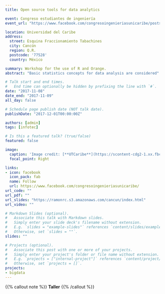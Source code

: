 ```yaml
---
title: Open source tools for data analytics

event: Congreso estudiantes de ingeniería
event_url: "https://www.facebook.com/congresoingenieriasunicaribe/posts/553050348359620"

location: Universidad del Caribe
address:
  street: Esquina Fraccionamiento Tabachines
  city: Cancún
  region: Q.R.
  postcode: '77528'
  country: México

summary: Workshop for the use of R and Orange.
abstract: "Basic statistics concepts for data analysis are considered"

# Talk start and end times.
#   End time can optionally be hidden by prefixing the line with `#`.
date: "2017-11-08"
date_end: "2017-11-09"
all_day: false

# Schedule page publish date (NOT talk date).
publishDate: "2017-12-01T00:00:00Z"

authors: [admin]
tags: [infotec]

# Is this a featured talk? (true/false)
featured: false

image:
  caption: 'Image credit: [**UTCaribe**](https://scontent-cdg2-1.xx.fbcdn.net/v/t1.18169-9/23231340_553050295026292_3366643288005767134_n.jpg?_nc_cat=108&ccb=1-5&_nc_sid=8bfeb9&_nc_ohc=KTPq8AtcF_MAX_SICm_&_nc_ht=scontent-cdg2-1.xx&oh=f3af8f6de056b507f3722fdf36f4e0b3&oe=6184CB1D)'
  focal_point: Right

links:
- icon: facebook
  icon_pack: fab
  name: Follow
  url: https://www.facebook.com/congresoingenieriasunicaribe/
url_code: ""
url_pdf: ""
url_slides: "https://ramonrc.s3.amazonaws.com/cancun/index.html"
url_video: ""

# Markdown Slides (optional).
#   Associate this talk with Markdown slides.
#   Simply enter your slide deck's filename without extension.
#   E.g. `slides = "example-slides"` references `content/slides/example-slides.md`.
#   Otherwise, set `slides = ""`.
slides: ""

# Projects (optional).
#   Associate this post with one or more of your projects.
#   Simply enter your project's folder or file name without extension.
#   E.g. `projects = ["internal-project"]` references `content/project/deep-learning/index.md`.
#   Otherwise, set `projects = []`.
projects:
- bigdata
---
```


{{% callout note %}}
**Taller**
{{% /callout %}}
